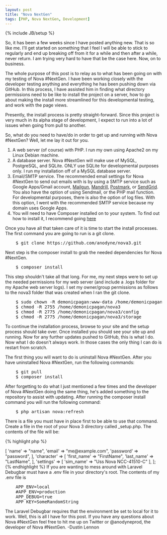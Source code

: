 ```yaml
---
layout: post
title: "Nova NextGen"
tags: [PHP, Nova NextGen, Development]
---
```

{% include JB/setup %}

So, it has been a few weeks since I have posted anything new. That is so like me. I'll get started on something that I feel I will be able to stick to regularly and end up breaking off from it for a while and then after a while, never return. I am trying very hard to have that be the case here. Now, on to business.

<!-- more -->

The whole purpose of this post is to relay as to what has been going on with my testing of Nova #NextGen. I have been working closely with the developer testing anything and everything he has been pushing down via GitHub. In this process, I have assisted him in finding what directory permissions need to be like to install the project on a server, how to go about making the install more streamlined for this developmental testing, and work with the page views.

Presently, the install process is pretty straight-forward. Since this project is very much in its alpha stage of development, I expect to run into a lot of issues when going from pull to another.

So, what do you need to have/do in order to get up and running with Nova #NextGen? Well, let me lay it out for you.

1. A web server (of course) with PHP. I run my own using Apache2 on my Linux Debian machine.
2. A database server. Nova #NextGen will make use of MySQL, PostgreSQL, and SQLite. ONLY use SQLite for developmental purposes only. I run my installation off of a MySQL database server.
3. Email/SMTP service. The recommended email settings for Nova #NextGen to send out emails with is by using a SMTP service such as Google Apps/Gmail account, [Mailgun](http://www.mailgun.com), [Mandrill](http://mandrill.com), [Postmark](https://postmarkapp.com), or [SendGrid](https://sendgrid.com). You also have the option of using Sendmail, or the PHP mail function. For developmental purposes, there is also the option of log files. With this option, I went with the recommended SMTP service because my domain uses Google Apps.
4. You will need to have Composer installed on to your system. To find out how to install it, I recommend going [here](http://getcomposer.org)

Once you have all that taken care of it is time to start the install processes. The first command you are going to run is a git clone.

<pre class="prettyprint prettyprinted">
	$ git clone https://github.com/anodyne/nova3.git
</pre>

Next step is the composer install to grab the needed dependencies for Nova #NextGen.
<pre class="prettyprint prettyprinted">
	$ composer install
</pre>

This step shouldn't take all that long. For me, my next steps were to set up the needed permissions for my web server (and include a .logs folder for my Apache web server logs). I set my owner/group permissions as follows to the nova3 folder that was created when I ran the git clone.

<pre class="prettyprint prettyprinted">
	$ sudo chown -R demonicpagan:www-data /home/demonicpagan/nova3
	$ chmod -R 2755 /home/demonicpagan/nova3
	$ chmod -R 2775 /home/demonicpagan/nova3/config
	$ chmod -R 2775 /home/demonicpagan/nova3/storage
</pre>

To continue the installation process, browse to your site and the setup process should take over. Once installed you should see your site up and running. Now for any further updates pushed to GitHub, this is what I do. Now what I do doesn't always work. In those cases the only thing I can do is restart from scratch.

The first thing you will want to do is uninstall Nova #NextGen. After you have uninstalled Nova #NextGen, run the following commands:

<pre class="prettyprint prettyprinted">
	$ git pull
	$ composer install
</pre>

After forgetting to do what I just mentioned a few times and the developer of Nova #NextGen doing the same thing, he's added something to the repository to assist with updating. After running the composer install command you will run the following command:

<pre class="prettyprint prettyprinted">
	$ php artisan nova:refresh
</pre>

There is a file you must have in place first to be able to use that command. Create a file in the root of your Nova 3 directory called _setup.php. The contents of the file will be:

{% highlight php %}
<?php

return [
	'user' => [
		'name' => "name",
		'email' => "me@example.com",
		'password' => "password",
	],

	'character' => [
		'first_name' => "FirstName",
		'last_name' => "LastName",
	],

	'settings' => [
		'sim_name' => "Uss Nova NCC-41510-C"
	],
];
{% endhighlight %}

If you are wanting to mess around with Laravel Debugbar must have a .env file in your directory's root. The contents of my .env file is

<pre class="prettyprint prettyprinted">
	APP_ENV=local
	#APP_ENV=production
	APP_DEBUG=true
	APP_KEY=SomeRandomString
</pre>

The Laravel Debugbar requires that the environment be set to local for it to work.

Well, this is all I have for this post. If you have any questions about Nova #NextGen feel free to hit me up on Twitter or @anodyneprod, the developer of Nova #NextGen. 

-Dustin Lennon